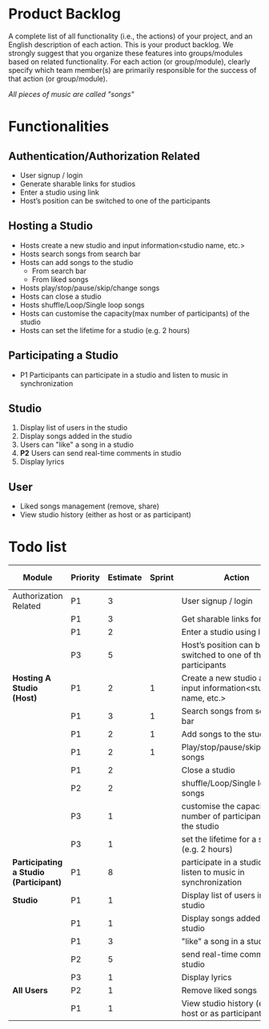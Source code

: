# Product Backlog

A complete list of all functionality (i.e., the actions) of your project, and an English description of each action. This is your product backlog. We strongly suggest that you organize these features into groups/modules based on related functionality. For each action (or group/module), clearly specify which team member(s) are primarily responsible for the success of that action (or group/module). 



*All pieces of music are called "songs"*

# Functionalities

## Authentication/Authorization Related

* User signup / login
* Generate sharable links for studios
* Enter a studio using link
* <Nice to have>Host’s position can be switched to one of the participants 

## Hosting a Studio

* Hosts create a new studio and input information<studio name, etc.>
* Hosts search songs from search bar 
* Hosts can add songs to the studio
  * From search bar
  * From liked songs
* Hosts play/stop/pause/skip/change songs
* Hosts can close a studio
* <Nice to have> Hosts shuffle/Loop/Single loop songs
* <Nice to have>Hosts can customise the capacity(max number of participants) of the studio 
* <Nice to have>Hosts can set the lifetime for a studio (e.g. 2 hours) 

## Participating a Studio

* P1 Participants can participate in a studio and listen to music in synchronization

## Studio

1. Display list of users in the studio
2. Display songs added in the studio
3. Users can "like" a song in a studio
4. **P2** Users can send real-time comments in studio
5. <Nice to have> Display lyrics 

## User

* Liked songs management (remove, share)
* View studio history (either as host or as participant)

# Todo list

| Module                                   | Priority | Estimate | Sprint | Action                                                       | Assigned to |
| ---------------------------------------- | -------- | -------- | ------ | ------------------------------------------------------------ |  -------- |
| Authorization Related                    | P1       | 3        |        | User signup / login                                          | Jiayue      |
|                                          | P1       | 3        |        | Get sharable links for studios                               | Jiayue      |
|                                          | P1       | 2        |        | Enter a studio using link                                    | Jiayue      |
|                                          | P3       | 5        |        | Host’s position can be switched to one of the participants   | Jiayue      |
| **Hosting A Studio (Host)**              | P1       | 2        | 1      | Create a new studio and input information<studio name, etc.> | Jiayue      |
|                                          | P1       | 3        | 1      | Search songs from search bar                                 | Jiayue      |
|                                          | P1       | 2        | 1      | Add songs to the studio                                      |
|                                          | P1       | 2        | 1      | Play/stop/pause/skip/change songs                            |
|                                          | P1       | 2        |        | Close a studio                                               |
|                                          | P2       | 2        |        | <Nice to have> shuffle/Loop/Single loop songs                |
|                                          | P3       | 1        |        | <Nice to have>customise the capacity(max number of participants) of the studio |
|                                          | P3       | 1        |        | <Nice to have>set the lifetime for a studio (e.g. 2 hours)   |
| **Participating a Studio (Participant)** | P1       | 8        |        | participate in a studio and listen to music in synchronization |
| **Studio**                               | P1       | 1        |        | Display list of users in the studio                          |
|                                          | P1       | 1        |        | Display songs added in the studio                            |
|                                          | P1       | 3        |        | "like" a song in a studio                                    |
|                                          | P2       | 5        |        | send real-time comments in studio                            |
|                                          | P3       | 1        |        | <Nice to have> Display lyrics                                |
| **All Users**                            | P2       | 1        |        | Remove liked songs                                           |
|                                          | P1       | 1        |        | View studio history (either as host or as participant)       |